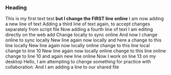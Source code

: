 ### Heading
This is my first text test **but I change the FIRST line online**
I am now adding a new line of text
Adding a third line of text again, to accept changes separately from script file
Now adding a fourth line of text
I am editing directly on the web
add
Change locally to sync online
And now I change online to sync locally
New line again now locally and here a change to this line locally
New line again now locally online change to this line local change to line 10
New line again now locally online change to this line online change to line 10
and again new line online
Now I work on line 13 on my desktop
Hello, I am attempting to change something for practice with collaboration.
And I am adding a line to our shared file
